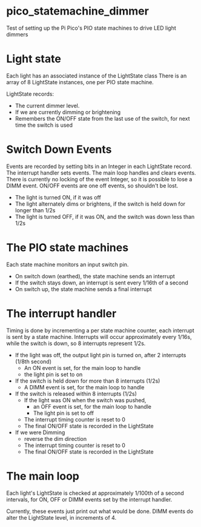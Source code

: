 # pico_statemachine_dimmer

Test of setting up the Pi Pico's PIO state machines to drive LED light dimmers

# Light state
Each light has an associated instance of the LightState class
There is an array of 8 LightState instances, one per PIO state machine.

LightState records:
* The current dimmer level.
* If we are currently dimming or brightening
* Remembers the ON/OFF state from the last use of the switch, for next time the switch is used

# Switch Down Events
Events are recorded by setting bits in an Integer in each LightState record. The interrupt handler sets events. The main loop handles and clears events. There is currently no locking of the event Integer, so it is possible to lose a DIMM event. ON/OFF events are one off events, so shouldn't be lost.
* The light is turned ON, if it was off
* The light alternately dims or brightens, if the switch is held down for longer than 1/2s
* The light is turned OFF, if it was ON, and the switch was down less than 1/2s

# The PIO state machines
Each state machine monitors an input switch pin.
* On switch down (earthed), the state machine sends an interrupt
* If the switch stays down, an interrupt is sent every 1/16th of a second
* On switch up, the state machine sends a final interrupt

# The interrupt handler
Timing is done by incrementing a per state machine counter, each interrupt is sent by a state machine.
Interrupts will occur approximately every 1/16s, while the switch is down, so 8 interrupts represent 1/2s.

* If the light was off, the output light pin is turned on, after 2 interrupts (1/8th second)
  * An ON event is set, for the main loop to handle
  * the light pin is set to on
* If the switch is held down for more than 8 interrupts (1/2s)
  * A DIMM event is set, for the main loop to handle
* If the switch is released within 8 interrupts (1/2s)
  * If the light was ON when the switch was pushed,
    * an OFF event is set, for the main loop to handle
    * The light pin is set to off
  * The interrupt timing counter is reset to 0
  * The final ON/OFF state is recorded in the LightState
* If we were Dimming
  * reverse the dim direction
  * The interrupt timing counter is reset to 0
  * The final ON/OFF state is recorded in the LightState

# The main loop
Each light's LightState is checked at approximately 1/100th of a second intervals, for ON, OFF or DIMM events set by the interrupt handler.

Currently, these events just print out what would be done. DIMM events do alter the LightState level, in increments of 4.
